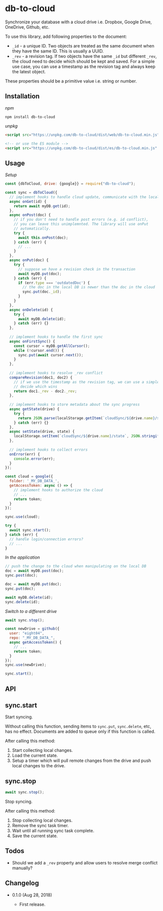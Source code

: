 db-to-cloud
===========

Synchronize your database with a cloud drive i.e. Dropbox, Google Drive, OneDrive, Github, etc.

To use this library, add following properties to the document:

* `_id` - a unique ID. Two objects are treated as the same document when they have the same ID. This is usually a UUID.
* `_rev` - a revision tag. If two objects have the same `_id` but different `_rev`, the cloud need to decide which should be kept and saved. For a simple use case, you can use a timestamp as the revision tag and always keep the latest object.

These properties should be a primitive value i.e. string or number.

Installation
------------

*npm*

```
npm install db-to-cloud
```

*unpkg*

```html
<script src="https://unpkg.com/db-to-cloud/dist/web/db-to-cloud.min.js"></script>

<!-- or use the ES module -->
<script src="https://unpkg.com/db-to-cloud/dist/es/db-to-cloud.min.js" type="module"></script>
```

Usage
-----

*Setup*

```js
const {dbToCloud, drive: {google}} = require("db-to-cloud");

const sync = dbToCloud({
  // implement hooks to handle cloud update, communicate with the local DB
  async onGet(id) {
    return await myDB.get(id);
  },
  async onPost(doc) {
    // if you don't need to handle post errors (e.g. id conflict),
    // you can leave this unimplemnted. The library will use onPut 
    // automatically.
    try {
      await this.onPost(doc);
    } catch (err) {
      // ...
    }
  },
  async onPut(doc) {
    try {
      // suppose we have a revision check in the transaction
      await myDB.put(doc);
    } catch (err) {
      if (err.type === 'outdatedDoc') {
        // the doc in the local DB is newer than the doc in the cloud
        sync.put(doc._id);
      }
    }
  },
  async onDelete(id) {
    try {
      await myDB.delete(id);
    } catch (err) {}
  },
  
  // implement hooks to handle the first sync
  async onFirstSync() {
    const cursor = myDB.getAllCursor();
    while (!cursor.end()) {
      sync.put(await cursor.next());
    }
  },
  
  // implement hooks to resolve _rev conflict
  compareRevision(doc1, doc2) {
    // if we use the timestamp as the revision tag, we can use a simple way to
    // decide which wins
    return doc1._rev - doc2._rev;
  },
  
  // implement hooks to store metadata about the sync progress
  async getState(drive) {
    try {
      return JSON.parse(localStorage.getItem(`cloudSync/${drive.name}/state`));
    } catch (err) {}
  },
  async setState(drive, state) {
    localStorage.setItem(`cloudSync/${drive.name}/state`, JSON.stringify(state));
  },
  
  // implement hooks to collect errors
  onError(err) {
    console.error(err);
  }
});

const cloud = google({
  folder: '_MY_DB_DATA_',
  getAccessToken: async () => {
    // implement hooks to authorize the cloud
    // ...
    return token;
  }
});

sync.use(cloud);

try {
  await sync.start();
} catch (err) {
  // handle login/connection errors?
  // ...
}
```

*In the application*

```js
// push the change to the cloud when manipulating on the local DB
doc = await myDB.post(doc);
sync.post(doc);

doc = await myDB.put(doc);
sync.put(doc);

await myDB.delete(id);
sync.delete(id);
```

*Switch to a different drive*

```js
await sync.stop();

const newDrive = github({
  user: "eight04",
  repo: "_MY_DB_DATA_",
  async getAccessToken() {
    // ...
    return token;
  }
});
sync.use(newDrive);

sync.start();
```

API
----

## sync.start

Start syncing.

Without calling this function, sending items to `sync.put`, `sync.delete`, etc, has no effect. Documents are added to queue only if this function is called.

After calling this method:

1. Start collecting local changes.
2. Load the current state.
3. Setup a timer which will pull remote changes from the drive and push local changes to the drive.

## sync.stop

```js
await sync.stop();
```

Stop syncing.

After calling this method:

1. Stop collecting local changes.
2. Remove the sync task timer.
3. Wait until all running sync task complete.
4. Save the current state.

Todos
-----

* Should we add a `_rev` property and allow users to resolve merge conflict manually?

Changelog
---------

* 0.1.0 (Aug 28, 2018)

  - First release.
